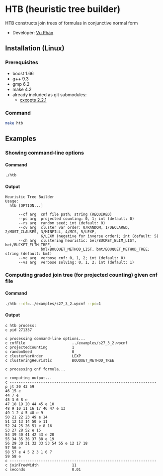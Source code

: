 # HTB (heuristic tree builder)
HTB constructs join trees of formulas in conjunctive normal form
- Developer: [Vu Phan](https://vuphan314.github.io)

<!-- ####################################################################### -->

## Installation (Linux)

### Prerequisites
- boost 1.66
- g++ 9.3
- gmp 6.2
- make 4.2
- already included as git submodules:
  - [cxxopts 2.2.1](https://github.com/jarro2783/cxxopts/tree/v2.2.1)

### Command
```bash
make htb
```

<!-- ####################################################################### -->

## Examples

### Showing command-line options
#### Command
```bash
./htb
```
#### Output
```
Heuristic Tree Builder
Usage:
  htb [OPTION...]

      --cf arg  cnf file path; string (REQUIRED)
      --pc arg  projected counting: 0, 1; int (default: 0)
      --rs arg  random seed; int (default: 0)
      --cv arg  cluster var order: 0/RANDOM, 1/DECLARED, 2/MOST_CLAUSES, 3/MINFILL, 4/MCS, 5/LEXP,
                6/LEXM (negative for inverse order); int (default: 5)
      --ch arg  clustering heuristic: bel/BUCKET_ELIM_LIST, bet/BUCKET_ELIM_TREE,
                bml/BOUQUET_METHOD_LIST, bmt/BOUQUET_METHOD_TREE; string (default: bmt)
      --vc arg  verbose cnf: 0, 1, 2; int (default: 0)
      --vs arg  verbose solving: 0, 1, 2; int (default: 1)
```

### Computing graded join tree (for projected counting) given cnf file
#### Command
```bash
./htb --cf=../examples/s27_3_2.wpcnf --pc=1
```
#### Output
```
c htb process:
c pid 271337

c processing command-line options...
c cnfFile                     ../examples/s27_3_2.wpcnf
c projectedCounting           1
c randomSeed                  0
c clusterVarOrder             LEXP
c clusteringHeuristic         BOUQUET_METHOD_TREE

c processing cnf formula...

c computing output...
c ------------------------------------------------------------------
p jt 20 43 59
46 15 e
44 7 e
45 3 6 8 e
47 18 19 20 44 45 e 10
48 9 10 11 16 17 46 47 e 13
49 1 2 4 5 48 e 9
50 21 22 23 49 e 14
51 12 13 14 50 e 11
52 24 25 26 51 e 8 16
53 27 28 52 e 15
54 39 40 41 42 43 e 20
55 34 35 36 37 38 e 19
56 29 30 31 32 33 53 54 55 e 12 17 18
57 56 e
58 57 e 4 5 2 3 1 6 7
59 58 e
c ------------------------------------------------------------------
c joinTreeWidth               11
c seconds                     0.01
```
